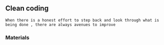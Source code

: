 ## Clean coding

    When there is a honest effort to step back and look through what is being done , there are always avenues to improve

      
### Materials

    